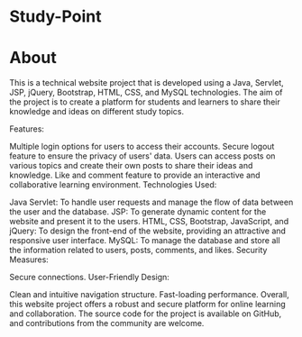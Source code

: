 # Study-Point
# About
This is a technical website project that is developed using a Java, Servlet, JSP, jQuery, Bootstrap, HTML, CSS, and MySQL technologies. The aim of the project is to create a platform for students and learners to share their knowledge and ideas on different study topics.

Features:

Multiple login options for users to access their accounts.
Secure logout feature to ensure the privacy of users' data.
Users can access posts on various topics and create their own posts to share their ideas and knowledge.
Like and comment feature to provide an interactive and collaborative learning environment.
Technologies Used:

Java Servlet: To handle user requests and manage the flow of data between the user and the database.
JSP: To generate dynamic content for the website and present it to the users.
HTML, CSS, Bootstrap, JavaScript, and jQuery: To design the front-end of the website, providing an attractive and responsive user interface.
MySQL: To manage the database and store all the information related to users, posts, comments, and likes.
Security Measures:

Secure connections.
User-Friendly Design:

Clean and intuitive navigation structure.
Fast-loading performance.
Overall, this website project offers a robust and secure platform for online learning and collaboration. The source code for the project is available on GitHub, and contributions from the community are welcome.
